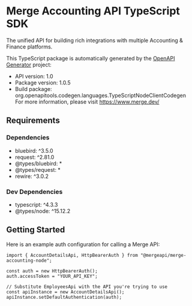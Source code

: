 # Merge Accounting API TypeScript SDK

The unified API for building rich integrations with multiple Accounting & Finance platforms.

This TypeScript package is automatically generated by the [OpenAPI Generator](https://openapi-generator.tech) project:

* API version: 1.0
* Package version: 1.0.5
* Build package: org.openapitools.codegen.languages.TypeScriptNodeClientCodegen For more information, please visit https://www.merge.dev/

<a name="requirements"></a>
## Requirements

### Dependencies

* bluebird: ^3.5.0
* request: ^2.81.0
* @types/bluebird: *
* @types/request: *
* rewire: ^3.0.2

### Dev Dependencies
* typescript: ^4.3.3
* @types/node: ^15.12.2

<a name="getting-started"></a>
## Getting Started

Here is an example auth configuration for calling a Merge API:


```
import { AccountDetailsApi, HttpBearerAuth } from "@mergeapi/merge-accounting-node";

const auth = new HttpBearerAuth();
auth.accessToken = "YOUR_API_KEY";

// Substitute EmployeesApi with the API you're trying to use
const apiInstance = new AccountDetailsApi();
apiInstance.setDefaultAuthentication(auth);
```

